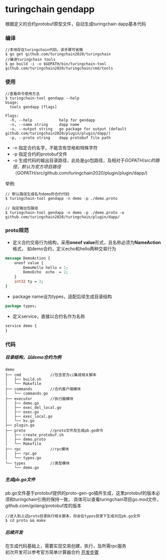 
# turingchain gendapp
根据定义的合约protobuf原型文件，自动生成turingchain dapp基本代码

### 编译
```
//本地存在turingchain代码，该步骤可省略
$ go get github.com/turingchain2020/turingchain
//编译turingchain tools
$ go build -i -o $GOPATH/bin/turingchain-tool github.com/turingchain2020/turingchain/cmd/tools
```

### 使用
```
//查看命令使用方法
$ turingchain-tool gendapp --help
Usage:
  tools gendapp [flags]

Flags:
  -h, --help            help for gendapp
  -n, --name string     dapp name
  -o, --output string   go package for output (default github.com/turingchain2020/plugin/plugin/dapp/)
  -p, --proto string    dapp protobuf file path
```
* -n 指定合约名字，不能含有空格和特殊字符
* -p 指定合约的protobuf文件
* -o 生成代码的输出目录路径，此处是go包路径，及相对于$GOPATH/src的路径，
默认为官方项目路径（$GOPATH/src/github.com/turingchain2020/plugin/plugin/dapp/)

举例:
```
// 默认路径生成名为demo的合约代码
$ turingchain-tool gendapp -n demo -p ./demo.proto

// 指定输出包路径
$ turingchain-tool gendapp -n demo -p ./demo.proto -o github.com/turingchain2020/turingchain/plugin/dapp/

```
### proto规范
* 定义合约交易行为结构，采用**oneof value**形式，且名称必须为**NameAction**格式，
如demo合约，定义echo和hello两种交易行为
```proto
message DemoAction {
    oneof value {
        DemoHello hello = 1;
        DemoEcho  echo  = 2;
    }
    int32 ty = 3;
}
``` 
* package name设为types，适配后续生成目录结构
```proto
package types;
```

* 定义service，直接以合约名作为名称
```proto
service demo {
}
```




### 代码
##### 目录结构，以demo合约为例
```
demo
├── cmd             //包含官方ci集成相关脚本
│   ├── build.sh
│   └── Makefile
├── commands        //合约客户端模块
│   └── commands.go
├── executor        //执行器模块
│   ├── demo.go                 
│   ├── exec_del_local.go       
│   ├── exec.go
│   ├── exec_local.go       
│   └── kv.go
├── plugin.go
├── proto           //proto文件及生成pb.go命令
│   ├── create_protobuf.sh
│   ├── demo.proto
│   └── Makefile
├── rpc             //rpc模块
│   ├── rpc.go
│   └── types.go
└── types           //类型模块
    └── demo.go 

```
##### 生成pb.go文件
pb.go文件基于protobuf提供的proto-gen-go插件生成，这里protobuf的版本必须和turingchain引用的保持一致，
具体可以查看turingchain项目go.mod文件，github.com/golang/protobuf库的版本
```
//进入到上述proto目录执行相关脚本，将会在types目录下生成对应pb.go文件
$ cd proto && make
```

##### 后续开发   
在生成代码基础上，需要实现交易创建，执行，及所需rpc服务<br/>
初次开发可以参考官方简单计算器合约
[开发步骤](https://github.com/turingchain2020/turingchain/blob/master/cmd/tools/doc/gencalculator.md)


